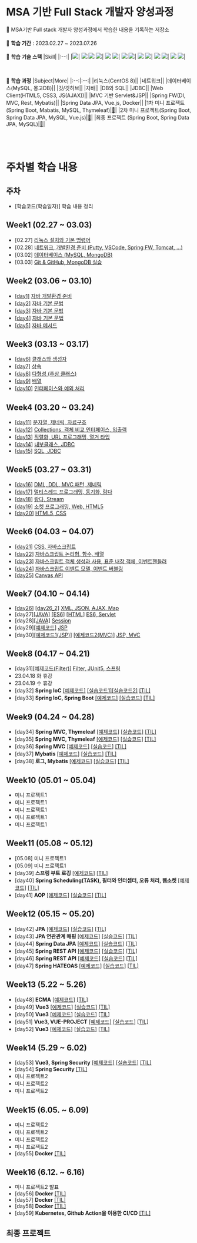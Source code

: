 # MSA 기반 Full Stack 개발자 양성과정

📍 MSA기반 Full stack 개발자 양성과정에서 학습한 내용을 기록하는 저장소 <br><br>
🌵 **학습 기간**  : 2023.02.27 ~ 2023.07.26  <br><br>
🌵 **학습 기술 스택**
|Skill|
|:--:| 
 |<img src="https://img.shields.io/badge/java-007396?style=for-the-badge&logo=java&logoColor=white">|
 <img src="https://img.shields.io/badge/html5-E34F26?style=for-the-badge&logo=html5&logoColor=white"> <img src="https://img.shields.io/badge/css-1572B6?style=for-the-badge&logo=css3&logoColor=white"> <img src="https://img.shields.io/badge/javascript-F7DF1E?style=for-the-badge&logo=javascript&logoColor=black">|
<img src="https://img.shields.io/badge/mysql-4479A1?style=for-the-badge&logo=mysql&logoColor=white"> <img src="https://img.shields.io/badge/mongoDB-47A248?style=for-the-badge&logo=MongoDB&logoColor=white">|
<img src="https://img.shields.io/badge/vue.js-4FC08D?style=for-the-badge&logo=vue.js&logoColor=white"> <img src="https://img.shields.io/badge/node.js-339933?style=for-the-badge&logo=Node.js&logoColor=white">|
<img src="https://img.shields.io/badge/spring-6DB33F?style=for-the-badge&logo=spring&logoColor=white"> <img src="https://img.shields.io/badge/springboot-6DB33F?style=for-the-badge&logo=springboot&logoColor=white">|
<img src="https://img.shields.io/badge/linux-FCC624?style=for-the-badge&logo=linux&logoColor=black"> <img src="https://img.shields.io/badge/apache tomcat-F8DC75?style=for-the-badge&logo=apachetomcat&logoColor=white">|
<img src="https://img.shields.io/badge/github-181717?style=for-the-badge&logo=github&logoColor=white"> <img src="https://img.shields.io/badge/git-F05032?style=for-the-badge&logo=git&logoColor=white">| 

<br>

🌵 **학습 과정**
|Subject|More|
|:--:|:--:|
|리눅스(CentOS 8)||
|네트워크||
|데이터베이스(MySQL, 몽고DB)||
|깃/깃허브||
|자바||
|DB와 SQL||
|JDBC||
|Web Client(HTML5, CSS3, JS(AJAX))||
|MVC 기반 Servlet&JSP||
|Spring FW(DI, MVC, Rest, Mybatis)||
|Spring Data JPA, Vue.js, Docker||
|1차 미니 프로젝트(Spring Boot, Mabatis, MySQL, Thymeleaf)|[🎁](https://github.com/TKO-RE-fresh/RE-fresh)|
|2차 미니 프로젝트(Spring Boot, Spring Data JPA, MySQL, Vue.js)|[🎁](https://github.com/TKO-RE-fresh/REfresh)|
|최종 프로젝트 (Spring Boot, Spring Data JPA, MySQL)|[🎁](https://github.com/kosa-detopia)|

<br><br>

# 주차별 학습 내용

## 주차  
- [학습코드(학습일자)] 학습 내용 정리
## Week1 (02.27 ~ 03.03)
- [02.27] [리눅스 설치와 기본 명령어](https://github.com/mowgood/kosastudy/blob/main/TIL/230227_Linux.md)
- [02.28] [네트워크, 개발환경 준비 (Putty, VSCode, Spring FW, Tomcat, ...)](https://github.com/mowgood/kosastudy/blob/main/TIL/230228_Network.md)
- [03.02] [데이터베이스 (MySQL, MongoDB)](https://github.com/mowgood/kosastudy/blob/main/TIL/230302_Database.md)
- [03.03] [Git & GitHub, MongoDB 실습](https://github.com/mowgood/kosastudy/blob/main/TIL/230303_Git.md)

## Week2 (03.06 ~ 03.10)
- [[day1]](https://github.com/mowgood/kosastudy/tree/main/JAVA/javaedu/src/day1) [자바 개발환경 준비](https://github.com/mowgood/kosastudy/blob/main/TIL/230306_Java_1.md)
- [[day2]](https://github.com/mowgood/kosastudy/tree/main/JAVA/javaedu/src/day2) [자바 기본 문법](https://github.com/mowgood/kosastudy/blob/main/TIL/230307_Java_2.md)
- [[day3]](https://github.com/mowgood/kosastudy/tree/main/JAVA/javaedu/src/day3) [자바 기본 문법](https://github.com/mowgood/kosastudy/blob/main/TIL/230308_Java_3.md)
- [[day4]](https://github.com/mowgood/kosastudy/tree/main/JAVA/javaedu/src/day4) [자바 기본 문법](https://github.com/mowgood/kosastudy/blob/main/TIL/230309_Java_4.md)
- [[day5]](https://github.com/mowgood/kosastudy/tree/main/JAVA/javaedu/src/day5) [자바 메서드](https://github.com/mowgood/kosastudy/blob/main/TIL/230310_Java_5.md)

## Week3 (03.13 ~ 03.17)
- [[day6]](https://github.com/mowgood/kosastudy/tree/main/JAVA/javaedu/src/day6) [클래스와 생성자](https://github.com/mowgood/kosastudy/blob/main/TIL/230313_Java_6.md)
- [[day7]](https://github.com/mowgood/kosastudy/tree/main/JAVA/javaedu/src/day7) [상속](https://github.com/mowgood/kosastudy/blob/main/TIL/230314_Java_7.md)
- [[day8]](https://github.com/mowgood/kosastudy/tree/main/JAVA/javaedu/src/day8) [다형성 (추상 클래스)](https://github.com/mowgood/kosastudy/blob/main/TIL/230315_Java_8.md)
- [[day9]](https://github.com/mowgood/kosastudy/tree/main/JAVA/javaedu/src/day9) [배열](https://github.com/mowgood/kosastudy/blob/main/TIL/230316_Java_9.md)
- [[day10]](https://github.com/mowgood/kosastudy/tree/main/JAVA/javaedu/src/day10) [인터페이스와 예외 처리](https://github.com/mowgood/kosastudy/blob/main/TIL/230317_Java_10.md)

## Week4 (03.20 ~ 03.24)
- [[day11]](https://github.com/mowgood/kosastudy/tree/main/JAVA/javaedu/src/day11) [문자열, 제네릭, 자료구조](https://github.com/mowgood/kosastudy/blob/main/TIL/230320_Java_11.md)
- [[day12]](https://github.com/mowgood/kosastudy/tree/main/JAVA/javaedu/src/day12) [Collections, 객체 비교 인터페이스, 입출력](https://github.com/mowgood/kosastudy/blob/main/TIL/230321_Java_12.md)
- [[day13]](https://github.com/mowgood/kosastudy/tree/main/JAVA/javaedu/src/day13) [직렬화, URL 프로그래밍, 열거 타입](https://github.com/mowgood/kosastudy/blob/main/TIL/230322_Java_13.md)
- [[day14]](https://github.com/mowgood/kosastudy/tree/main/JAVA/javaedu/src/day14) [내부클래스, JDBC](https://github.com/mowgood/kosastudy/blob/main/TIL/230323_Java_JDBC_14.md)
- [[day15]](https://github.com/mowgood/kosastudy/tree/main/JDBC/javaedu/src/day15) [SQL, JDBC](https://github.com/mowgood/kosastudy/blob/main/TIL/230324_JDBC_15.md)

## Week5 (03.27 ~ 03.31)
- [[day16]](https://github.com/mowgood/kosastudy/tree/main/JDBC/javaedu/src/day16) [DML, DDL, MVC 패턴, 제네릭](https://github.com/mowgood/kosastudy/blob/main/TIL/230327_MVC_16.md)
- [[day17]](https://github.com/mowgood/kosastudy/tree/main/JAVA/javaedu/src/day17) [멀티스레드 프로그래밍, 동기화, 람다](https://github.com/mowgood/kosastudy/blob/main/TIL/230328_Thread_Lambda_17.md)
- [[day18]](https://github.com/mowgood/kosastudy/tree/main/JAVA/javaedu/src/day18) [람다, Stream](https://github.com/mowgood/kosastudy/blob/main/TIL/230329_Lambda_Stream_18.md) 
- [[day19]](https://github.com/mowgood/kosastudy/tree/main/WEB/edu/src/main/webapp) [소켓 프로그래밍, Web, HTML5](https://github.com/mowgood/kosastudy/blob/main/TIL/230330_HTML5_19.md)
- [[day20]](https://github.com/mowgood/kosastudy/tree/main/WEB/edu/src/main/webapp/cssexam) [HTML5, CSS](https://github.com/mowgood/kosastudy/blob/main/TIL/230331_CSS_20.md)

## Week6 (04.03 ~ 04.07)
- [[day21]](https://github.com/mowgood/kosastudy/tree/main/WEB/edu/src/main/webapp/jsexam) [CSS, 자바스크립트](https://github.com/mowgood/kosastudy/blob/main/TIL/230403_JS_21.md)
- [[day22]](https://github.com/mowgood/kosastudy/tree/main/WEB/edu/src/main/webapp/jsexam) [자바스크립트 논리형, 함수, 배열](https://github.com/mowgood/kosastudy/blob/main/TIL/230404_JS_22.md)
- [[day23]](https://github.com/mowgood/kosastudy/tree/main/WEB/edu/src/main/webapp/jsexam) [자바스크립트 객체 생성과 사용, 표준 내장 객체, 이벤트핸들러](https://github.com/mowgood/kosastudy/blob/main/TIL/230405_JS_23.md)
- [[day24]](https://github.com/mowgood/kosastudy/tree/main/WEB/edu/src/main/webapp/jsexam/apiexam) [자바스크립트 이벤트 모델, 이벤트 버블링](https://github.com/mowgood/kosastudy/blob/main/TIL/230406_JS_24.md)
- [[day25]](https://github.com/mowgood/kosastudy/tree/main/WEB/edu/src/main/webapp/jsexam/html5exam) [Canvas API](https://github.com/mowgood/kosastudy/blob/main/TIL/230407_JS_25.md)

## Week7 (04.10 ~ 04.14)
- [[day26]](https://github.com/mowgood/kosastudy/tree/main/WEB/edu/src/main/webapp/jsexam/ajaxexam) [[day26_2]](https://github.com/mowgood/kosastudy/tree/main/WEB/edu/src/main/webapp/jsexam/mapexam) [XML, JSON, AJAX, Map](https://github.com/mowgood/kosastudy/blob/main/TIL/230410_AJAX_26.md)
- [day27][[JAVA]](https://github.com/mowgood/kosastudy/tree/main/WEB/edu/src/main/java/core) [[ES6]](https://github.com/mowgood/kosastudy/tree/main/WEB/edu/src/main/webapp/jsexam/es6exam) [[HTML]](https://github.com/mowgood/kosastudy/tree/main/WEB/edu/src/main/webapp/clientexam) [ES6, Servlet](https://github.com/mowgood/kosastudy/blob/main/TIL/230411_Servlet_27.md)
- [day28][[JAVA]](https://github.com/mowgood/kosastudy/tree/main/WEB/edu/src/main/java/core) [Session](https://github.com/mowgood/kosastudy/blob/main/TIL/230412_Session_28.md)
- [day29][[예제코드]](https://github.com/mowgood/kosastudy/tree/main/WEB/edu/src/main/webapp/jspexam) [JSP](https://github.com/mowgood/kosastudy/blob/main/TIL/230413_Jsp_29.md)
- [day30][[예제코드1(JSP)]](https://github.com/mowgood/kosastudy/tree/main/WEB/edu/src/main/webapp/jspexam) [[예제코드2(MVC)]](https://github.com/mowgood/kosastudy/tree/main/MVC/mvc/src/main) [JSP, MVC](https://github.com/mowgood/kosastudy/blob/main/TIL/230414_JSP_MVC_30.md)

## Week8 (04.17 ~ 04.21)
- [day31][[예제코드(Filter)]](https://github.com/mowgood/kosastudy/tree/main/MVC/mvc/src/main/java/filter) [Filter, JUnit5, 스프링](https://github.com/mowgood/kosastudy/blob/main/TIL/230417_Spring_31.md)
- 23.04.18 화 휴강
- 23.04.19 수 휴강
- [day32] **Spring IoC** [[예제코드]](https://github.com/mowgood/kosastudy/tree/main/Spring/springiocedu/src/main) [[실습코드1]](https://github.com/mowgood/kosastudy/tree/main/Spring/springiocedu/src/main/java/exam1)[[실습코드2]](https://github.com/mowgood/kosastudy/tree/main/Spring/springiocedu/src/main/java/exam2) [[TIL]](https://github.com/mowgood/kosastudy/blob/main/TIL/230420_SpringIoC_32.md)
- [day33] **Spring IoC, Spring Boot** [[예제코드]](https://github.com/mowgood/kosastudy/tree/main/Spring/springiocedu/src/main) [[실습코드]](https://github.com/mowgood/kosastudy/tree/main/Spring/springiocedu/src/main/java/exam3) [[TIL]](https://github.com/mowgood/kosastudy/blob/main/TIL/230421_Spring_IoC_Boot_33.md)

## Week9 (04.24 ~ 04.28)
- [day34] **Spring MVC, Thymeleaf** [[예제코드]](https://github.com/mowgood/kosastudy/tree/main/Spring/springedu/src/main) [[실습코드]](https://github.com/mowgood/kosastudy/tree/main/Spring/springedu/src/main) [[TIL]](https://github.com/mowgood/kosastudy/blob/main/TIL/230424_SpringMVC_Thymeleaf_34.md)
- [day35] **Spring MVC, Thymeleaf** [[예제코드]](https://github.com/mowgood/kosastudy/tree/main/Spring/springedu/src/main) [[실습코드]](https://github.com/mowgood/kosastudy/tree/main/Spring/springedu/src/main) [[TIL]](https://github.com/mowgood/kosastudy/blob/main/TIL/230425_SpringMVC_Thymeleaf_35.md)
- [day36] **Spring MVC** [[예제코드]](https://github.com/mowgood/kosastudy/tree/main/Spring/springedu/src/main) [[실습코드]](https://github.com/mowgood/kosastudy/tree/main/Spring/springedu/src/main) [[TIL]](https://github.com/mowgood/kosastudy/blob/main/TIL/230426_SpringMVC_36.md)
- [day37] **Mybatis** [[예제코드]](https://github.com/mowgood/kosastudy/tree/main/Spring/springedu/src/main) [[실습코드]](https://github.com/mowgood/kosastudy/tree/main/Spring/springedu/src/main) [[TIL]](https://github.com/mowgood/kosastudy/blob/main/TIL/230427_Mybatis_37.md)
- [day38] **로그, Mybatis** [[예제코드]](https://github.com/mowgood/kosastudy/tree/main/Spring/springedu/src) [[실습코드]](https://github.com/mowgood/kosastudy/tree/main/Spring/springedu/src) [[TIL]](https://github.com/mowgood/kosastudy/blob/main/TIL/230428_Log_mybatis_38.md)

## Week10 (05.01 ~ 05.04)
- 미니 프로젝트1
- 미니 프로젝트1
- 미니 프로젝트1
- 미니 프로젝트1
- 미니 프로젝트1

## Week11 (05.08 ~ 05.12)
- [05.08] 미니 프로젝트1
- [05.09] 미니 프로젝트1
- [day39] **스프링 부트 로깅** [[예제코드]](https://github.com/mowgood/kosastudy/blob/main/Spring/springedu/src/main/resources/logback-spring.xml) [[TIL]](https://github.com/mowgood/kosastudy/blob/main/TIL/230510_Logback_39.md)
- [day40] **Spring Scheduling(TASK), 필터와 인터셉터, 오류 처리, 웹소켓**  [[예제코드]](https://github.com/mowgood/kosastudy/tree/main/Spring/springedu/src/main/java/com/example/springedu) [[TIL]](https://github.com/mowgood/kosastudy/blob/main/TIL/230511_Scheduling_filter_interceptor_error_websocket_40.md)
- [day41] **AOP**  [[예제코드]](https://github.com/mowgood/kosastudy/tree/main/Spring/springedu/src/main/java/com/example/springedu) [[실습코드]](https://github.com/mowgood/kosastudy/tree/main/Spring/springedu/src/main/java/com/example/springedu/aop) [[TIL]](https://github.com/mowgood/kosastudy/blob/main/TIL/230512_AOP_41.md)

## Week12 (05.15 ~ 05.20)
- [day42] **JPA**  [[예제코드]](https://github.com/mowgood/kosastudy/tree/main/Spring/springjpaedu/src/main) [[실습코드]](https://github.com/mowgood/kosastudy/tree/main/Spring/springjpaedu/src/main/java/jpamvcexam) [[TIL]](https://github.com/mowgood/kosastudy/blob/main/TIL/230515_JPA_42.md) 
- [day43] **JPA 연관관계 매핑** [[예제코드]](https://github.com/mowgood/kosastudy/tree/main/Spring/springjpaedu/src/main) [[실습코드]](https://github.com/mowgood/kosastudy/tree/main/Spring/springjpaedu/src/main/java/jpamvcexam) [[TIL]](https://github.com/mowgood/kosastudy/blob/main/TIL/230516_JPA_43.md)
- [day44] **Spring Data JPA** [[예제코드]](https://github.com/mowgood/kosastudy/tree/main/Spring/springedu2/src) [[실습코드]]() [[TIL]](https://github.com/mowgood/kosastudy/blob/main/TIL/230517_SpringDataJPA_44.md)
- [day45] **Spring REST API** [[예제코드]]() [[실습코드]]() [[TIL]](https://github.com/mowgood/kosastudy/blob/main/TIL/230518_SpringRestAPI_45.md)
- [day46] **Spring REST API** [[예제코드]]() [[실습코드]]() [[TIL]](https://github.com/mowgood/kosastudy/blob/main/TIL/230519_RestAPI_46.md)
- [day47] **Spring HATEOAS** [[예제코드]](https://github.com/mowgood/kosastudy/tree/main/Spring/springedu2/src/main) [[실습코드]](https://github.com/mowgood/kosastudy/tree/main/Spring/springedu2/src/main) [[TIL]](https://github.com/mowgood/kosastudy/blob/main/TIL/230520_Spring_HATEOAS_47.md)

## Week13 (5.22 ~ 5.26)
- [day48] **ECMA** [[예제코드]](https://github.com/mowgood/kosastudy/tree/main/vue3/edu/ecma) [[TIL]](https://github.com/mowgood/kosastudy/blob/main/TIL/230522_ECMA_48.md)
- [day49] **Vue3** [[예제코드]](https://github.com/mowgood/kosastudy/tree/main/vue3/edu/cdn) [[실습코드]](https://github.com/mowgood/kosastudy/tree/main/vue3/edu/cdn) [[TIL]](https://github.com/mowgood/kosastudy/blob/main/TIL/230523_Vue3_49.md)
- [day50] **Vue3** [[예제코드]](https://github.com/mowgood/kosastudy/tree/main/vue3/edu/cdn) [[실습코드]](https://github.com/mowgood/kosastudy/tree/main/vue3/edu/cdn) [[TIL]](https://github.com/mowgood/kosastudy/blob/main/TIL/230524_Vue3_50.md)
- [day51] **Vue3, VUE-PROJECT** [[예제코드]](https://github.com/mowgood/kosastudy/tree/main/vue3/edu/pjbuild/vue-project) [[실습코드]](https://github.com/mowgood/kosastudy/tree/main/vue3/edu/pjbuild/vue-project) [[TIL]](https://github.com/mowgood/kosastudy/blob/main/TIL/230525_Vue3_51.md)
- [day52] **Vue3** [[예제코드]](https://github.com/mowgood/kosastudy/tree/main/vue3/edu/pjbuild/vue-project) [[실습코드]](https://github.com/mowgood/kosastudy/tree/main/vue3/edu/pjbuild/vue-project) [[TIL]](https://github.com/mowgood/kosastudy/blob/main/TIL/230526_Vue3_52.md)

## Week14 (5.29 ~ 6.02)
- [day53] **Vue3, Spring Security** [[예제코드]](https://github.com/mowgood/kosastudy/tree/main/vue3/edu/pjbuild/vue-project) [[실습코드]](https://github.com/mowgood/kosastudy/tree/main/vue3/edu/pjbuild/vue-project) [[TIL]](https://github.com/mowgood/kosastudy/blob/main/TIL/230529_Vue3_SpringSecurity_53.md)
- [day54] **Spring Security** [[TIL]](https://github.com/mowgood/kosastudy/blob/main/TIL/230530_SpringSecurity_54.md)
- 미니 프로젝트2
- 미니 프로젝트2
- 미니 프로젝트2

## Week15 (6.05. ~ 6.09)
- 미니 프로젝트2
- 미니 프로젝트2
- 미니 프로젝트2
- 미니 프로젝트2
- [day55] **Docker** [[TIL]](https://github.com/mowgood/kosastudy/blob/main/TIL/230609_Docker_55.md)

## Week16 (6.12. ~ 6.16)
- 미니 프로젝트2 발표
- [day56] **Docker** [[TIL]](https://github.com/mowgood/kosastudy/blob/main/TIL/230613_Docker_56.md)
- [day57] **Docker** [[TIL]](https://github.com/mowgood/kosastudy/blob/main/TIL/230614_Docker_57.md)
- [day58] **Docker** [[TIL]](https://github.com/mowgood/kosastudy/blob/main/TIL/230615_Docker_58.md)
- [day59] **Kubernetes, Github Action을 이용한 CI/CD** [[TIL]](https://github.com/mowgood/kosastudy/blob/main/TIL/230616_Kubernetes_59.md)

## 최종 프로젝트
